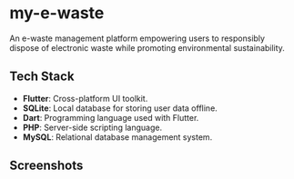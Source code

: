 # my-e-waste

An e-waste management platform empowering users to responsibly dispose of electronic waste while promoting environmental sustainability.

## Tech Stack

- **Flutter**: Cross-platform UI toolkit.
- **SQLite**: Local database for storing user data offline.
- **Dart**: Programming language used with Flutter.
- **PHP**: Server-side scripting language.
- **MySQL**: Relational database management system.

## Screenshots